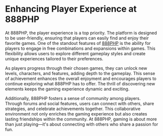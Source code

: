 # Enhancing Player Experience at 888PHP


At 888PHP, the player experience is a top priority. The platform is designed to be user-friendly, ensuring that players can easily find and enjoy their favorite games. One of the standout features of [888PHP](https://888php.org) is the ability for players to engage in free combinations and expansions within games. This flexibility allows users to explore different gameplay styles and create unique experiences tailored to their preferences.

As players progress through their chosen games, they can unlock new levels, characters, and features, adding depth to the gameplay. This sense of achievement enhances the overall enjoyment and encourages players to continue exploring what 888PHP has to offer. The thrill of discovering new elements keeps the gaming experience dynamic and exciting.

Additionally, 888PHP fosters a sense of community among players. Through forums and social features, users can connect with others, share strategies, and celebrate achievements together. This collaborative environment not only enriches the gaming experience but also creates lasting friendships within the community. At 888PHP, gaming is about more than just playing—it's about connecting with others who share a passion for fun.